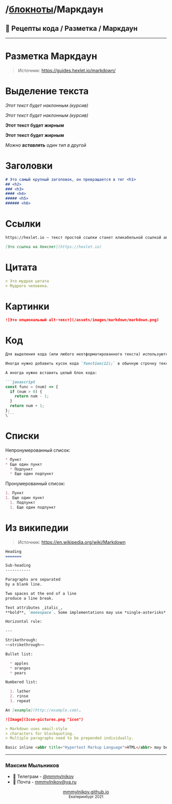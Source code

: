 # /[блокноты](https://mmmylnikov.github.io/notebook/)/Маркдаун

## 📝 Рецепты кода / Разметка / Маркдаун

---

# Разметка Маркдаун
> Источник: https://guides.hexlet.io/markdown/

# Выделение текста

*Этот текст будет наклонным (курсив)*

_Этот текст будет наклонным (курсив)_

**Этот текст будет жирным**

__Этот текст будет жирным__

_Можно **вставлять** один тип в другой_

# Заголовки
```md
# Это самый крупный заголовок, он превращается в тег <h1>
## <h2>
### <h3>
#### <h4>
##### <h5>
###### <h6>
```
# Ссылки
```md
https://hexlet.io — текст простой ссылки станет кликабельной ссылкой автоматически

[Это ссылка на Хекслет](https://hexlet.io)
```

# Цитата
```md
> Это мудрая цитата
> Мудрого человека.
```
# Картинки
```md
![Это опциональный alt-текст](/assets/images/markdown/markdown.png)
```
# Код

```md
Для выделения кода (или любого неотформатированного текста) используются специальные символы — обратные тики: `

Иногда нужно добавить кусок кода `function(12);` в обычную строчку текста.

А иногда нужно вставить целый блок кода:

```javascript
const func = (num) => {
  if (num > 0) {
    return num - 1;
  }
  return num + 1;
};
\```
```


# Списки
Непронумерованный список:
```md
* Пункт
* Еще один пункт
  * Подпункт
  * Еще один подпункт
```
Пронумерованный список:
```md
1. Пункт
1. Еще один пункт
  1. Подпункт
  1. Еще один подпункт
```

# Из википедии
> Источник: https://en.wikipedia.org/wiki/Markdown
```md
Heading
=======

Sub-heading
-----------

Paragraphs are separated 
by a blank line.

Two spaces at the end of a line  
produce a line break.

Text attributes _italic_,
**bold**, `monospace`. Some implementations may use *single-asterisks* for italic text.

Horizontal rule:

---

Strikethrough:
~~strikethrough~~

Bullet list:

  * apples
  * oranges
  * pears

Numbered list:

  1. lather
  2. rinse
  3. repeat

An [example](http://example.com).

![Image](Icon-pictures.png "icon")

> Markdown uses email-style
> characters for blockquoting.
> Multiple paragraphs need to be prepended individually.

Basic inline <abbr title="Hypertext Markup Language">HTML</abbr> may be supported.
```

---
### Максим Мыльников

* 📱 Телеграм - [@mmmylnikov](https://t.me/MMMylnikov)
* 📧 Почта - [mmmylnikov@ya.ru](mailto:mmmylnikov@ya.ru)

<div align="center"><a href="https://mmmylnikov.github.io">mmmylnikov.github.io</a></div>
<div align="center"><small>Екатеринбург 2021</small></div>